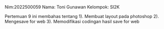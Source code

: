 Nim:2022500059
Nama: Toni Gunawan
Kelompok: SI2K


Pertemuan 9 ini membahas tentang
1). Membuat layout pada photoshop
2). Mengesave for web
3). Memodifikasi codingan hasil save for web 

